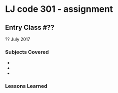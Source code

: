 # LJ code 301 - assignment #

## Entry Class #??


?? July 2017

### Subjects Covered

  - 
  - 
  - 

### Lessons Learned